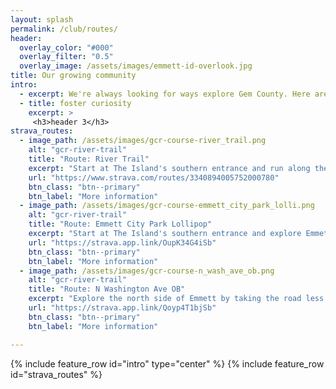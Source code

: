 ```yaml
---
layout: splash
permalink: /club/routes/
header:
  overlay_color: "#000"
  overlay_filter: "0.5"
  overlay_image: /assets/images/emmett-id-overlook.jpg
title: Our growing community
intro:
  - excerpt: We're always looking for ways explore Gem County. Here are a couple of options to get you started!
  - title: foster curiosity
    excerpt: >
     <h3>header 3</h3>
strava_routes:
  - image_path: /assets/images/gcr-course-river_trail.png
    alt: "gcr-river-trail"
    title: "Route: River Trail"
    excerpt: "Start at The Island's southern entrance and run along the Payette River."
    url: "https://www.strava.com/routes/3340894005752000780"
    btn_class: "btn--primary"
    btn_label: "More information"
  - image_path: /assets/images/gcr-course-emmett_city_park_lolli.png
    alt: "gcr-river-trail"
    title: "Route: Emmett City Park Lollipop"
    excerpt: "Start at The Island's southern entrance and explore Emmett's city center."
    url: "https://strava.app.link/OupK34G4iSb"
    btn_class: "btn--primary"
    btn_label: "More information"
  - image_path: /assets/images/gcr-course-n_wash_ave_ob.png
    alt: "gcr-river-trail"
    title: "Route: N Washington Ave OB"
    excerpt: "Explore the north side of Emmett by taking the road less traveled."
    url: "https://strava.app.link/Qoyp4T1bjSb"
    btn_class: "btn--primary"
    btn_label: "More information"

---
```


{% include feature_row id="intro" type="center" %}
{% include feature_row id="strava_routes" %}
